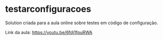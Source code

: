 # testarconfiguracoes

Solution criada para a aula online sobre testes em código de configuração.

Link da aula: https://youtu.be/6fdj1fpuRWA
